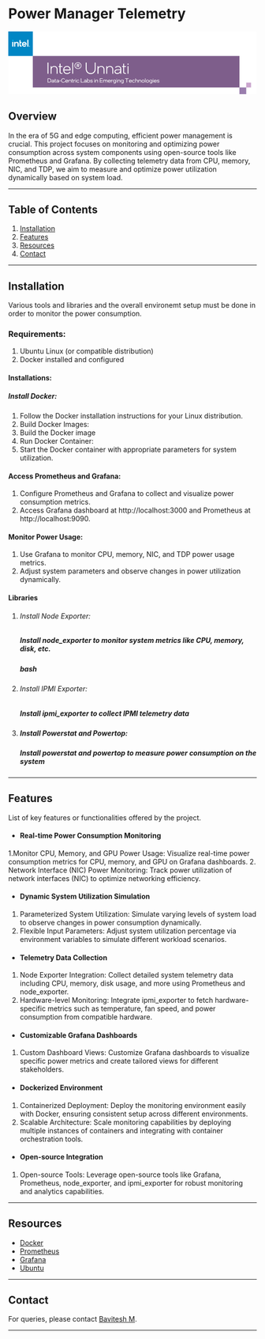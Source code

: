 # Power Manager Telemetry

![Intel Unnatis Logo](assets/Picture1.png)

## Overview
In the era of 5G and edge computing, efficient power management is crucial. This project focuses on monitoring and optimizing power consumption across system components using open-source tools like Prometheus and Grafana. By collecting telemetry data from CPU, memory, NIC, and TDP, we aim to measure and optimize power utilization dynamically based on system load.

---

## Table of Contents

1. [Installation](#installation)
2. [Features](#features)
3. [Resources](#resources)
4. [Contact](#contact)


---

## Installation

Various tools and libraries and the overall environemt setup must be done in order to monitor the power consumption.

### Requirements:

1. Ubuntu Linux (or compatible distribution)
2. Docker installed and configured

#### Installations:

##### Install Docker:
1. Follow the Docker installation instructions for your Linux distribution.
2. Build Docker Images:
3. Build the Docker image 
4. Run Docker Container:
5. Start the Docker container with appropriate parameters for system utilization.

#### Access Prometheus and Grafana:
1. Configure Prometheus and Grafana to collect and visualize power consumption metrics.
2. Access Grafana dashboard at http://localhost:3000 and Prometheus at http://localhost:9090.

#### Monitor Power Usage:
1. Use Grafana to monitor CPU, memory, NIC, and TDP power usage metrics.
2. Adjust system parameters and observe changes in power utilization dynamically.

#### Libraries
   1. ###### Install Node Exporter:
       ##### Install node_exporter to monitor system metrics like CPU, memory, disk, etc.
      #####  bash
   2. ###### Install IPMI Exporter:
      #####  Install ipmi_exporter to collect IPMI telemetry data
   3. ##### Install Powerstat and Powertop:
       ##### Install powerstat and powertop to measure power consumption on the system

---

## Features

List of key features or functionalities offered by the project.

- #### Real-time Power Consumption Monitoring
1.Monitor CPU, Memory, and GPU Power Usage: Visualize real-time power consumption metrics for CPU, memory, and GPU on Grafana dashboards.
2. Network Interface (NIC) Power Monitoring: Track power utilization of network interfaces (NIC) to optimize networking efficiency.

- #### Dynamic System Utilization Simulation
1. Parameterized System Utilization: Simulate varying levels of system load to observe changes in power consumption dynamically.
2. Flexible Input Parameters: Adjust system utilization percentage via environment variables to simulate different workload scenarios.

- #### Telemetry Data Collection
1. Node Exporter Integration: Collect detailed system telemetry data including CPU, memory, disk usage, and more using Prometheus and node_exporter.
2. Hardware-level Monitoring: Integrate ipmi_exporter to fetch hardware-specific metrics such as temperature, fan speed, and power consumption from compatible hardware.

- #### Customizable Grafana Dashboards
1. Custom Dashboard Views: Customize Grafana dashboards to visualize specific power metrics and create tailored views for different stakeholders.

- #### Dockerized Environment
1. Containerized Deployment: Deploy the monitoring environment easily with Docker, ensuring consistent setup across different environments.
2. Scalable Architecture: Scale monitoring capabilities by deploying multiple instances of containers and integrating with container orchestration tools.

- #### Open-source Integration
1. Open-source Tools: Leverage open-source tools like Grafana, Prometheus, node_exporter, and ipmi_exporter for robust monitoring and analytics capabilities.


---

## Resources

- [Docker](https://www.docker.com/)
- [Prometheus](https://prometheus.io/)
- [Grafana](https://grafana.com/)
- [Ubuntu](https://ubuntu.com/)

---

## Contact

For queries, please contact [Bavitesh M](mbavitesh24@gmail.com).

---


